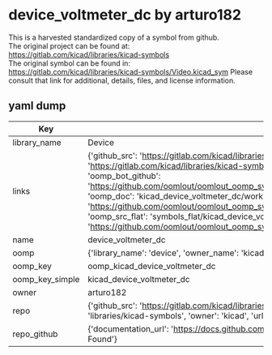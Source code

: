 # device_voltmeter_dc by arturo182  
This is a harvested standardized copy of a symbol from github.  
The original project can be found at:  
https://gitlab.com/kicad/libraries/kicad-symbols  
The original symbol can be found in:
https://gitlab.com/kicad/libraries/kicad-symbols/Video.kicad_sym
Please consult that link for additional, details, files, and license information.  
## yaml dump  
| Key | Value |  
| --- | --- |  
| library_name | Device |  
| links | {'github_src': 'https://gitlab.com/kicad/libraries/kicad-symbols/Video.kicad_sym', 'github_src_repo': 'https://gitlab.com/kicad/libraries/kicad-symbols', 'oomp_bot': 'kicad_device_voltmeter_dc/working', 'oomp_bot_github': 'https://github.com/oomlout/oomlout_oomp_symbol_bot/tree/main/kicad_device_voltmeter_dc/working', 'oomp_doc': 'kicad_device_voltmeter_dc/working', 'oomp_doc_github': 'https://github.com/oomlout/oomlout_oomp_symbol_doc/tree/main/kicad_device_voltmeter_dc/working', 'oomp_src_flat': 'symbols_flat/kicad_device_voltmeter_dc/working', 'oomp_src_flat_github': 'https://github.com/oomlout/oomlout_oomp_symbol_src/tree/main/kicad_device_voltmeter_dc/working'} |  
| name | device_voltmeter_dc |  
| oomp | {'library_name': 'device', 'owner_name': 'kicad', 'symbol_name': 'device_voltmeter_dc'} |  
| oomp_key | oomp_kicad_device_voltmeter_dc |  
| oomp_key_simple | kicad_device_voltmeter_dc |  
| owner | arturo182 |  
| repo | {'github_src': 'https://gitlab.com/kicad/libraries/kicad-symbols/Video.kicad_sym', 'name': 'libraries/kicad-symbols', 'owner': 'kicad', 'url': 'https://gitlab.com/kicad/libraries/kicad-symbols'} |  
| repo_github | {'documentation_url': 'https://docs.github.com/rest/repos/repos#get-a-repository', 'message': 'Not Found'} |  

